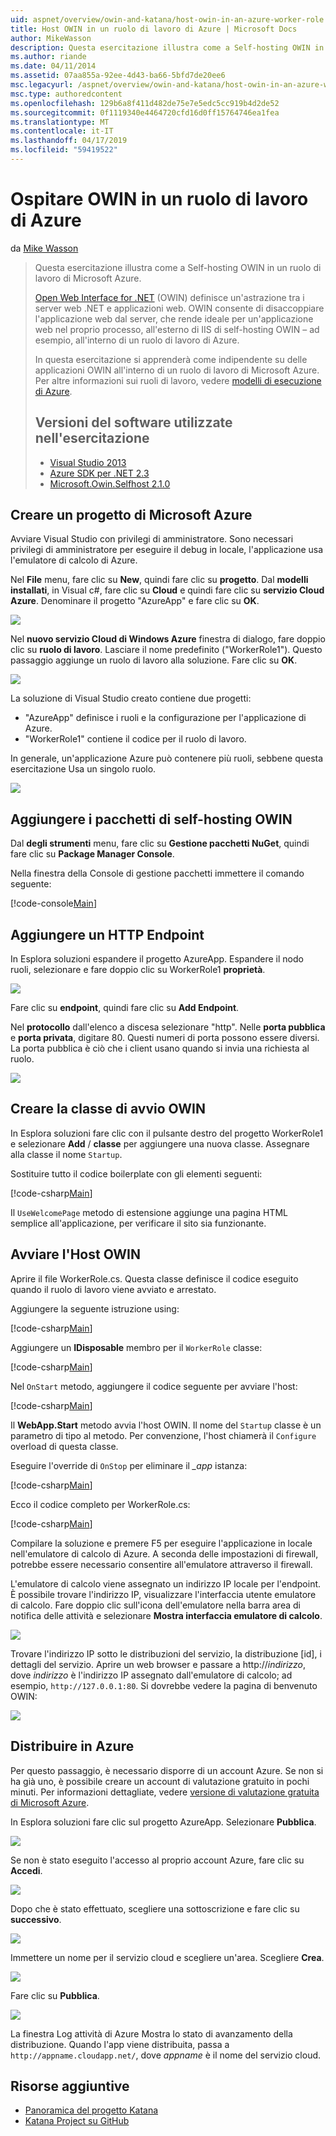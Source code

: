```yaml
---
uid: aspnet/overview/owin-and-katana/host-owin-in-an-azure-worker-role
title: Host OWIN in un ruolo di lavoro di Azure | Microsoft Docs
author: MikeWasson
description: Questa esercitazione illustra come a Self-hosting OWIN in un ruolo di lavoro di Microsoft Azure. Open Web Interface for .NET (OWIN) definisce un'astrazione tra i server web di .NET...
ms.author: riande
ms.date: 04/11/2014
ms.assetid: 07aa855a-92ee-4d43-ba66-5bfd7de20ee6
msc.legacyurl: /aspnet/overview/owin-and-katana/host-owin-in-an-azure-worker-role
msc.type: authoredcontent
ms.openlocfilehash: 129b6a8f411d482de75e7e5edc5cc919b4d2de52
ms.sourcegitcommit: 0f1119340e4464720cfd16d0ff15764746ea1fea
ms.translationtype: MT
ms.contentlocale: it-IT
ms.lasthandoff: 04/17/2019
ms.locfileid: "59419522"
---
```

# <a name="host-owin-in-an-azure-worker-role"></a>Ospitare OWIN in un ruolo di lavoro di Azure

da [Mike Wasson](https://github.com/MikeWasson)

> Questa esercitazione illustra come a Self-hosting OWIN in un ruolo di lavoro di Microsoft Azure.
>
> [Open Web Interface for .NET](http://owin.org/) (OWIN) definisce un'astrazione tra i server web .NET e applicazioni web. OWIN consente di disaccoppiare l'applicazione web dal server, che rende ideale per un'applicazione web nel proprio processo, all'esterno di IIS di self-hosting OWIN – ad esempio, all'interno di un ruolo di lavoro di Azure.
>
> In questa esercitazione si apprenderà come indipendente su delle applicazioni OWIN all'interno di un ruolo di lavoro di Microsoft Azure. Per altre informazioni sui ruoli di lavoro, vedere [modelli di esecuzione di Azure](https://azure.microsoft.com/documentation/articles/fundamentals-application-models/#CloudServices).
>
> ## <a name="software-versions-used-in-the-tutorial"></a>Versioni del software utilizzate nell'esercitazione
>
>
> - [Visual Studio 2013](https://my.visualstudio.com/Downloads?q=visual%20studio%202013)
> - [Azure SDK per .NET 2.3](https://azure.microsoft.com/downloads/)
> - [Microsoft.Owin.Selfhost 2.1.0](http://www.nuget.org/packages/Microsoft.Owin.SelfHost/2.1.0)


## <a name="create-a-microsoft-azure-project"></a>Creare un progetto di Microsoft Azure

Avviare Visual Studio con privilegi di amministratore. Sono necessari privilegi di amministratore per eseguire il debug in locale, l'applicazione usa l'emulatore di calcolo di Azure.

Nel **File** menu, fare clic su **New**, quindi fare clic su **progetto**. Dal **modelli installati**, in Visual c#, fare clic su **Cloud** e quindi fare clic su **servizio Cloud Azure**. Denominare il progetto "AzureApp" e fare clic su **OK**.

[![](host-owin-in-an-azure-worker-role/_static/image2.png)](host-owin-in-an-azure-worker-role/_static/image1.png)

Nel **nuovo servizio Cloud di Windows Azure** finestra di dialogo, fare doppio clic su **ruolo di lavoro**. Lasciare il nome predefinito ("WorkerRole1"). Questo passaggio aggiunge un ruolo di lavoro alla soluzione. Fare clic su **OK**.

[![](host-owin-in-an-azure-worker-role/_static/image4.png)](host-owin-in-an-azure-worker-role/_static/image3.png)

La soluzione di Visual Studio creato contiene due progetti:

- &quot;AzureApp&quot; definisce i ruoli e la configurazione per l'applicazione di Azure.
- &quot;WorkerRole1&quot; contiene il codice per il ruolo di lavoro.

In generale, un'applicazione Azure può contenere più ruoli, sebbene questa esercitazione Usa un singolo ruolo.

![](host-owin-in-an-azure-worker-role/_static/image5.png)

## <a name="add-the-owin-self-host-packages"></a>Aggiungere i pacchetti di self-hosting OWIN

Dal **degli strumenti** menu, fare clic su **Gestione pacchetti NuGet**, quindi fare clic su **Package Manager Console**.

Nella finestra della Console di gestione pacchetti immettere il comando seguente:

[!code-console[Main](host-owin-in-an-azure-worker-role/samples/sample1.cmd)]

## <a name="add-an-http-endpoint"></a>Aggiungere un HTTP Endpoint

In Esplora soluzioni espandere il progetto AzureApp. Espandere il nodo ruoli, selezionare e fare doppio clic su WorkerRole1 **proprietà**.

![](host-owin-in-an-azure-worker-role/_static/image6.png)

Fare clic su **endpoint**, quindi fare clic su **Add Endpoint**.

Nel **protocollo** dall'elenco a discesa selezionare "http". Nelle **porta pubblica** e **porta privata**, digitare 80. Questi numeri di porta possono essere diversi. La porta pubblica è ciò che i client usano quando si invia una richiesta al ruolo.

[![](host-owin-in-an-azure-worker-role/_static/image8.png)](host-owin-in-an-azure-worker-role/_static/image7.png)

## <a name="create-the-owin-startup-class"></a>Creare la classe di avvio OWIN

In Esplora soluzioni fare clic con il pulsante destro del progetto WorkerRole1 e selezionare **Add** / **classe** per aggiungere una nuova classe. Assegnare alla classe il nome `Startup`.

Sostituire tutto il codice boilerplate con gli elementi seguenti:

[!code-csharp[Main](host-owin-in-an-azure-worker-role/samples/sample2.cs)]

Il `UseWelcomePage` metodo di estensione aggiunge una pagina HTML semplice all'applicazione, per verificare il sito sia funzionante.

## <a name="start-the-owin-host"></a>Avviare l'Host OWIN

Aprire il file WorkerRole.cs. Questa classe definisce il codice eseguito quando il ruolo di lavoro viene avviato e arrestato.

Aggiungere la seguente istruzione using:

[!code-csharp[Main](host-owin-in-an-azure-worker-role/samples/sample3.cs)]

Aggiungere un **IDisposable** membro per il `WorkerRole` classe:

[!code-csharp[Main](host-owin-in-an-azure-worker-role/samples/sample4.cs)]

Nel `OnStart` metodo, aggiungere il codice seguente per avviare l'host:

[!code-csharp[Main](host-owin-in-an-azure-worker-role/samples/sample5.cs?highlight=5)]

Il **WebApp.Start** metodo avvia l'host OWIN. Il nome del `Startup` classe è un parametro di tipo al metodo. Per convenzione, l'host chiamerà il `Configure` overload di questa classe.

Eseguire l'override di `OnStop` per eliminare il  *\_app* istanza:

[!code-csharp[Main](host-owin-in-an-azure-worker-role/samples/sample6.cs)]

Ecco il codice completo per WorkerRole.cs:

[!code-csharp[Main](host-owin-in-an-azure-worker-role/samples/sample7.cs)]

Compilare la soluzione e premere F5 per eseguire l'applicazione in locale nell'emulatore di calcolo di Azure. A seconda delle impostazioni di firewall, potrebbe essere necessario consentire all'emulatore attraverso il firewall.

L'emulatore di calcolo viene assegnato un indirizzo IP locale per l'endpoint. È possibile trovare l'indirizzo IP, visualizzare l'interfaccia utente emulatore di calcolo. Fare doppio clic sull'icona dell'emulatore nella barra area di notifica delle attività e selezionare **Mostra interfaccia emulatore di calcolo**.

[![](host-owin-in-an-azure-worker-role/_static/image10.png)](host-owin-in-an-azure-worker-role/_static/image9.png)

Trovare l'indirizzo IP sotto le distribuzioni del servizio, la distribuzione [id], i dettagli del servizio. Aprire un web browser e passare a http:\/\/*indirizzo*, dove *indirizzo* è l'indirizzo IP assegnato dall'emulatore di calcolo; ad esempio, `http://127.0.0.1:80`. Si dovrebbe vedere la pagina di benvenuto OWIN:

![](host-owin-in-an-azure-worker-role/_static/image11.png)

## <a name="deploy-to-azure"></a>Distribuire in Azure

Per questo passaggio, è necessario disporre di un account Azure. Se non si ha già uno, è possibile creare un account di valutazione gratuito in pochi minuti. Per informazioni dettagliate, vedere [versione di valutazione gratuita di Microsoft Azure](https://azure.microsoft.com/pricing/free-trial/?WT.mc_id=A261C142F).

In Esplora soluzioni fare clic sul progetto AzureApp. Selezionare **Pubblica**.

![](host-owin-in-an-azure-worker-role/_static/image12.png)

Se non è stato eseguito l'accesso al proprio account Azure, fare clic su **Accedi**.

[![](host-owin-in-an-azure-worker-role/_static/image14.png)](host-owin-in-an-azure-worker-role/_static/image13.png)

Dopo che è stato effettuato, scegliere una sottoscrizione e fare clic su **successivo**.

[![](host-owin-in-an-azure-worker-role/_static/image16.png)](host-owin-in-an-azure-worker-role/_static/image15.png)

Immettere un nome per il servizio cloud e scegliere un'area. Scegliere **Crea**.

![](host-owin-in-an-azure-worker-role/_static/image17.png)

Fare clic su **Pubblica**.

[![](host-owin-in-an-azure-worker-role/_static/image19.png)](host-owin-in-an-azure-worker-role/_static/image18.png)

La finestra Log attività di Azure Mostra lo stato di avanzamento della distribuzione. Quando l'app viene distribuita, passa a `http://appname.cloudapp.net/`, dove *appname* è il nome del servizio cloud.

## <a name="additional-resources"></a>Risorse aggiuntive

- [Panoramica del progetto Katana](an-overview-of-project-katana.md)
- [Katana Project su GitHub](https://github.com/aspnet/AspNetKatana/)
